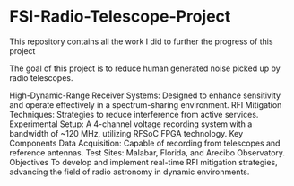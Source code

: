 # FSI-Radio-Telescope-Project
This repository contains all the work I did to further the progress of this project 

The goal of this project is to reduce human generated noise picked up by radio telescopes.

High-Dynamic-Range Receiver Systems: Designed to enhance sensitivity and operate effectively in a spectrum-sharing environment.
RFI Mitigation Techniques: Strategies to reduce interference from active services.
Experimental Setup: A 4-channel voltage recording system with a bandwidth of ~120 MHz, utilizing RFSoC FPGA technology.
Key Components
Data Acquisition: Capable of recording from telescopes and reference antennas.
Test Sites: Malabar, Florida, and Arecibo Observatory.
Objectives
To develop and implement real-time RFI mitigation strategies, advancing the field of radio astronomy in dynamic environments.
